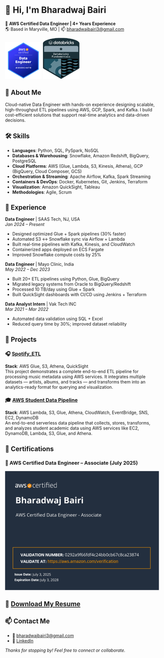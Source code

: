 # 👋 Hi, I'm Bharadwaj Bairi

🚀 **AWS Certified Data Engineer | 4+ Years Experience**  
🌎 Based in Maryville, MO | 📫 [bharadwajbairi3@gmail.com](mailto:bharadwajbairi3@gmail.com)

<div align="left">
  <img src="./certifications/image.png" alt="AWS Badge" width="120"/>
  <img src="certifications/fundamentals-badge-databricks.png" alt="Databricks Badge" width="120"/>
</div>

## 🧠 About Me

Cloud-native Data Engineer with hands-on experience designing scalable, high-throughput ETL pipelines using AWS, GCP, Spark, and Kafka. I build cost-efficient solutions that support real-time analytics and data-driven decisions.

## 🛠️ Skills

- **Languages**: Python, SQL, PySpark, NoSQL  
- **Databases & Warehousing**: Snowflake, Amazon Redshift, BigQuery, PostgreSQL  
- **Cloud Platforms**: AWS (Glue, Lambda, S3, Kinesis, Athena), GCP (BigQuery, Cloud Composer, GCS)  
- **Orchestration & Streaming**: Apache Airflow, Kafka, Spark Streaming  
- **Containers & DevOps**: Docker, Kubernetes, Git, Jenkins, Terraform  
- **Visualization**: Amazon QuickSight, Tableau  
- **Methodologies**: Agile, Scrum

## 💼 Experience

**Data Engineer** | SAAS Tech, NJ, USA  
*Jan 2024 – Present*  
- Designed optimized Glue + Spark pipelines (30% faster)  
- Automated S3 ↔ Snowflake sync via Airflow + Lambda  
- Built real-time pipelines with Kafka, Kinesis, and CloudWatch  
- Containerized apps deployed on ECS Fargate  
- Improved Snowflake compute costs by 25%

**Data Engineer** | Mayo Clinic, India  
*May 2022 – Dec 2023*  
- Built 20+ ETL pipelines using Python, Glue, BigQuery  
- Migrated legacy systems from Oracle to BigQuery/Redshift  
- Processed 10 TB/day using Glue + Spark  
- Built QuickSight dashboards with CI/CD using Jenkins + Terraform

**Data Analyst Intern** | Vak Tech INC  
*Mar 2021 – Mar 2022*  
- Automated data validation using SQL + Excel  
- Reduced query time by 30%; improved dataset reliability

## 🚀 Projects

### 🎧 [Spotify_ETL](https://github.com/bharadwajbairi3/Spotify_ETL)  
**Stack**: AWS Glue, S3, Athena, QuickSight  
This project demonstrates a complete end-to-end ETL pipeline for processing music metadata using AWS services. It integrates multiple datasets — artists, albums, and tracks — and transforms them into an analytics-ready format for querying and visualization.

### 🎓 [AWS Student Data Pipeline](https://github.com/bharadwajbairi3/aws-student-data-pipeline)  
**Stack**: AWS Lambda, S3, Glue, Athena, CloudWatch, EventBridge, SNS, EC2, DynamoDB  
An end-to-end serverless data pipeline that collects, stores, transforms, and analyzes student academic data using AWS services like EC2, DynamoDB, Lambda, S3, Glue, and Athena.

## 📜 Certifications

### 🏅 AWS Certified Data Engineer – Associate (July 2025)

<p align="center">
  <img src="./certifications/AWS Certified Data Engineer - Associate certificate_page-0001.jpg" alt="AWS Certification" width="600"/>
</p>

## 📄 [Download My Resume](./Bharadwaj_DataEngineer_Resume.pdf)

## 📫 Contact Me

- 📧 [bharadwajbairi3@gmail.com](mailto:bharadwajbairi3@gmail.com)  
- 🔗 [LinkedIn](https://linkedin.com/in/bharadwajbairi)  

*Thanks for stopping by! Feel free to connect or collaborate.*
